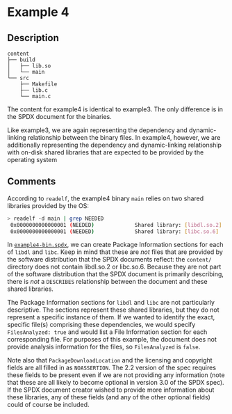 # Example 4

## Description

```
content
├── build
│   ├── lib.so
│   └── main
└── src
    ├── Makefile
    ├── lib.c
    └── main.c
```

The content for example4 is identical to example3.
The only difference is in the SPDX document for the binaries.

Like example3, we are again representing the dependency and dynamic-linking relationship between the binary files.
In example4, however, we are additionally representing the dependency and dynamic-linking relationship with on-disk shared libraries that are expected to be provided by the operating system

## Comments

According to `readelf`, the example4 binary `main` relies on two shared libraries provided by the OS:

```bash
> readelf -d main | grep NEEDED
 0x0000000000000001 (NEEDED)             Shared library: [libdl.so.2]
 0x0000000000000001 (NEEDED)             Shared library: [libc.so.6]
```

In [`example4-bin.spdx`](spdx2.2/example4-bin.spdx), we can create Package Information sections for each of `libdl` and `libc`.
Keep in mind that these are _not_ files that are provided by the software distribution that the SPDX documents reflect: the `content/` directory does not contain libdl.so.2 or libc.so.6.
Because they are not part of the software distribution that the SPDX document is primarily describing, there is _not_ a `DESCRIBES` relationship between the document and these shared libraries.

The Package Information sections for `libdl` and `libc` are not particularly descriptive.
The sections represent these shared libraries, but they do not represent a specific instance of them.
If we wanted to identify the exact, specific file(s) comprising these dependencies, we would specify `FilesAnalyzed: true` and would list a File Information section for each corresponding file.
For purposes of this example, the document does not provide analysis information for the files, so `FilesAnalyzed` is `false`.

Note also that `PackageDownloadLocation` and the licensing and copyright fields are all filled in as `NOASSERTION`.
The 2.2 version of the spec requires these fields to be present even if we are not providing any information (note that these are all likely to become optional in version 3.0 of the SPDX spec).
If the SPDX document creator wished to provide more information about these libraries, any of these fields (and any of the other optional fields) could of course be included.
